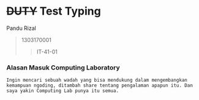 # ~~DUTY~~ Test Typing
Pandu Rizal 
>1303170001 
>>IT-41-01
### **Alasan Masuk Computing Laboratory**
```
Ingin mencari sebuah wadah yang bisa mendukung dalam mengembangkan kemampuan ngoding, ditambah share tentang pengalaman apapun itu. Dan saya yakin Computing Lab punya itu semua.
```

